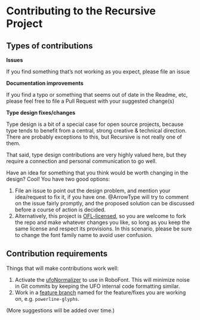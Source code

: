 # Contributing to the Recursive Project

## Types of contributions

**Issues** 

If you find something that’s not working as you expect, please file an issue

**Documentation improvements** 

If you find a typo or something that seems out of date in the Readme, etc, please feel free to file a Pull Request with your suggested change(s)

**Type design fixes/changes**

Type design is a bit of a special case for open source projects, because type tends to benefit from a central, strong creative & technical direction. There are probably exceptions to this, but Recursive is not really one of them.

That said, type design contributions are very highly valued here, but they require a connection and personal communication to go well.

Have an idea for something that you think would be worth changing in the design? Cool! You have two good options:

1. File an issue to point out the design problem, and mention your idea/request to fix it, if you have one. @ArrowType will try to comment on the issue fairly promptly, and the proposed solution can be discussed before a course of action is decided.
2. Alternatively, this project is [OFL-licensed](OFL.txt), so you are welcome to fork the repo and make whatever changes you like, so long as you keep the same license and respect its provisions. In this scenario, please be sure to change the font family name to avoid user confusion.

## Contribution requirements

Things that will make contributions work well:

1. Activate the [ufoNormalizer](https://github.com/unified-font-object/ufoNormalizer) to use in RoboFont. This will minimize noise in Git commits by keeping the UFO internal code formatting similar.
2. Work in a [feature branch](https://guides.github.com/introduction/flow/) named for the feature/fixes you are working on, e.g. `powerline-glyphs`.

(More suggestions will be added over time.)